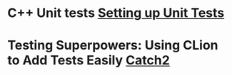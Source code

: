 # C++ Unit tests [Setting up Unit Tests](https://www.youtube.com/watch?v=w2CzYK5ZJys&ab_channel=JetBrains)

# Testing Superpowers: Using CLion to Add Tests Easily [Catch2](https://www.youtube.com/watch?v=w2CzYK5ZJys&ab_channel=JetBrains)


